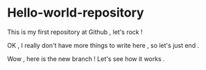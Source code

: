 Hello-world-repository
======================

This is my first repository at Github , let's rock !

OK , I really don't have more things to write here , so let's just end .

Wow , here is the new branch ! Let's see how it works .

